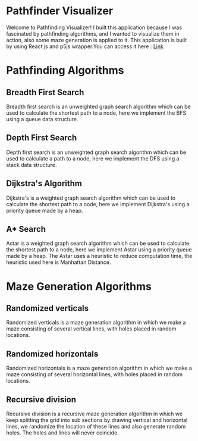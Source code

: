 # Pathfinder Visualizer

Welcome to Pathfinding Visualizer! I built this application because I was fascinated by pathfinding algorithms, and I wanted to visualize them in action, also some maze generation is applied to it. This application is built by using React js and p5js wrapper.You can access it here : [Link](https://shrikant991.github.io/Pathfinding-Visualizer/)


# Pathfinding Algorithms

## Breadth First Search
Breadth first search is an unweighted graph search algorithm which can be used to calculate the shortest path to a node, here we implement the BFS using a queue data structure.

## Depth First Search
Depth first search is an unweighted graph search algorithm which can be used to calculate a path to a node, here we implement the DFS using a stack data structure.

##  Dijkstra's Algorithm
Dijkstra's is a weighted graph search algorithm which can be used to calculate the shortest path to a node, here we implement Dijkstra's using a priority queue made by a heap.

## A* Search
Astar is a weighted graph search algorithm which can be used to calculate the shortest path to a node, here we implement Astar using a priority queue made by a heap. The Astar uses a heuristic to reduce computation time, the heuristic used here is Manhattan Distance.


# Maze Generation Algorithms

## Randomized verticals

Randomized verticals is a maze generation algorithm in which we make a maze consisting of several vertical lines, with holes placed in random locations.

## Randomized horizontals

Randomized horizontals is a maze generation algorithm in which we make a maze consisting of several horizontal lines, with holes placed in random locations.

## Recursive division

Recursive division is a recursive maze generation algorithm in which we keep splitting the grid into sub sections by drawing vertical and horizontal lines, we randomize the location of these lines and also generate random holes. The holes and lines will never coincide.

